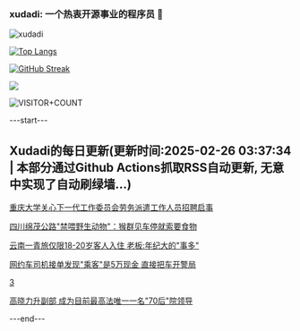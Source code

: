 ### xudadi: 一个热衷开源事业的程序员 👋

![xudadi](https://github-readme-stats-git-masterorgs-github-readme-stats-team.vercel.app/api?username=xudadi)

[![Top Langs](https://github-readme-stats.vercel.app/api/top-langs/?username=xudadi)](https://github.com/anuraghazra/github-readme-stats)

[![GitHub Streak](https://streak-stats.demolab.com?user=xudadi&locale=zh_Hans)](https://git.io/streak-stats)

![](https://raw.githubusercontent.com/xudadi/xudadi/main/assets/github-contribution-grid-snake.svg)

![VISITOR+COUNT](https://komarev.com/ghpvc/?username=xudadi&label=VISITOR+COUNT)


---start---

## Xudadi的每日更新(更新时间:2025-02-26 03:37:34 | 本部分通过Github Actions抓取RSS自动更新, 无意中实现了自动刷绿墙...)

[重庆大学关心下一代工作委员会劳务派遣工作人员招聘启事](https://www.gongkaoleida.com/article/2300423)

[四川绵茂公路"禁喂野生动物"：猴群见车停就索要食物](https://m.163.com/news/article/JP95QCEH0514D3UH.html)

[云南一青旅仅限18-20岁客人入住 老板:年纪大的"事多"](https://m.163.com/news/article/JP94EC9S0514D3UH.html)

[网约车司机接单发现"乘客"是5万现金 直接把车开警局](https://m.163.com/news/article/JP8UNITT051492T3.html)

[3](https://m.163.com/touch/news/sub/domestic)

[高晓力升副部 成为目前最高法唯一一名"70后"院领导](https://m.163.com/news/article/JP8VBJSQ0512B07B.html)

---end---
